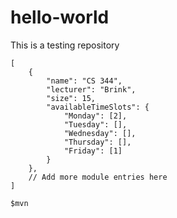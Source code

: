 # hello-world
This is a testing repository
```
[
    {
        "name": "CS 344",
        "lecturer": "Brink",
        "size": 15,
        "availableTimeSlots": {
            "Monday": [2],
            "Tuesday": [],
            "Wednesday": [],
            "Thursday": [],
            "Friday": [1]
        }
    },
    // Add more module entries here
]
```
```
$mvn
```
